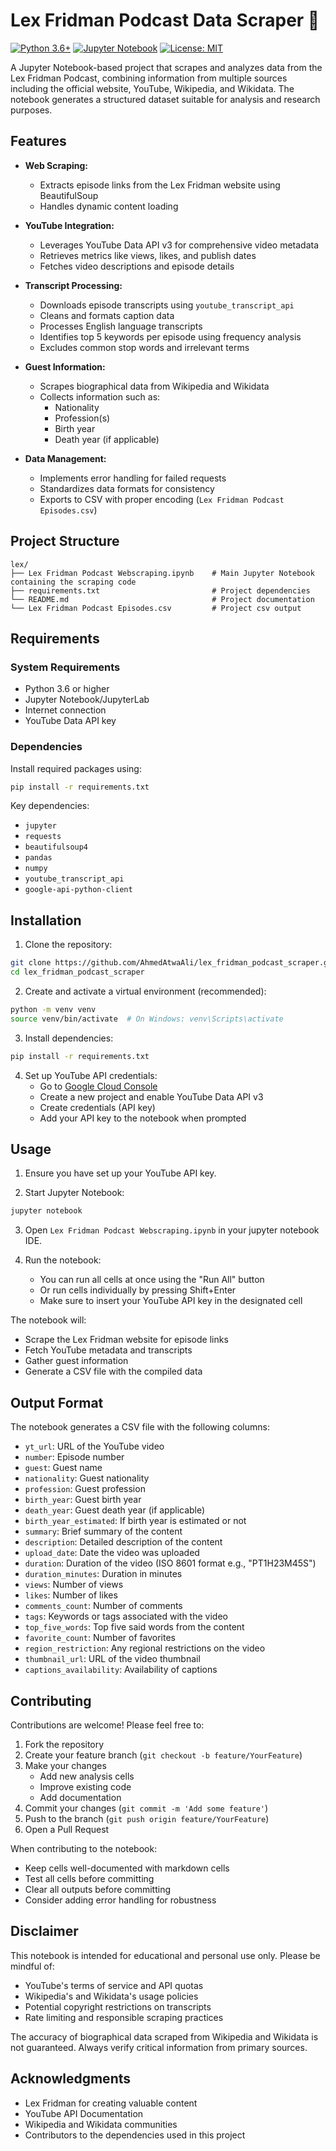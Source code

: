 # Lex Fridman Podcast Data Scraper 🎤

[![Python 3.6+](https://img.shields.io/badge/python-3.6+-blue.svg)](https://www.python.org/downloads/)
[![Jupyter Notebook](https://img.shields.io/badge/jupyter-%23FA0F00.svg?style=flat&logo=jupyter&logoColor=white)](https://jupyter.org/)
[![License: MIT](https://img.shields.io/badge/License-MIT-yellow.svg)](https://opensource.org/licenses/MIT)

A Jupyter Notebook-based project that scrapes and analyzes data from the Lex Fridman Podcast, combining information from multiple sources including the official website, YouTube, Wikipedia, and Wikidata. The notebook generates a structured dataset suitable for analysis and research purposes.

## Features

* **Web Scraping:**
  * Extracts episode links from the Lex Fridman website using BeautifulSoup
  * Handles dynamic content loading

* **YouTube Integration:**
  * Leverages YouTube Data API v3 for comprehensive video metadata
  * Retrieves metrics like views, likes, and publish dates
  * Fetches video descriptions and episode details

* **Transcript Processing:**
  * Downloads episode transcripts using `youtube_transcript_api`
  * Cleans and formats caption data
  * Processes English language transcripts
  * Identifies top 5 keywords per episode using frequency analysis
  * Excludes common stop words and irrelevant terms

* **Guest Information:**
  * Scrapes biographical data from Wikipedia and Wikidata
  * Collects information such as:
    * Nationality
    * Profession(s)
    * Birth year
    * Death year (if applicable)

* **Data Management:**
  * Implements error handling for failed requests
  * Standardizes data formats for consistency
  * Exports to CSV with proper encoding (`Lex Fridman Podcast Episodes.csv`)

## Project Structure

```
lex/
├── Lex Fridman Podcast Webscraping.ipynb    # Main Jupyter Notebook containing the scraping code
├── requirements.txt                         # Project dependencies
└── README.md                                # Project documentation
└── Lex Fridman Podcast Episodes.csv         # Project csv output
```

## Requirements

### System Requirements
* Python 3.6 or higher
* Jupyter Notebook/JupyterLab
* Internet connection
* YouTube Data API key

### Dependencies
Install required packages using:
```bash
pip install -r requirements.txt
```

Key dependencies:
* `jupyter`
* `requests`
* `beautifulsoup4`
* `pandas`
* `numpy`
* `youtube_transcript_api`
* `google-api-python-client`

## Installation

1. Clone the repository:
```bash
git clone https://github.com/AhmedAtwaAli/lex_fridman_podcast_scraper.git
cd lex_fridman_podcast_scraper
```

2. Create and activate a virtual environment (recommended):
```bash
python -m venv venv
source venv/bin/activate  # On Windows: venv\Scripts\activate
```

3. Install dependencies:
```bash
pip install -r requirements.txt
```

4. Set up YouTube API credentials:
   * Go to [Google Cloud Console](https://console.cloud.google.com)
   * Create a new project and enable YouTube Data API v3
   * Create credentials (API key)
   * Add your API key to the notebook when prompted

## Usage

1. Ensure you have set up your YouTube API key.

2. Start Jupyter Notebook:
```bash
jupyter notebook
```

3. Open `Lex Fridman Podcast Webscraping.ipynb` in your jupyter notebook IDE.

4. Run the notebook:
   * You can run all cells at once using the "Run All" button
   * Or run cells individually by pressing Shift+Enter
   * Make sure to insert your YouTube API key in the designated cell

The notebook will:
- Scrape the Lex Fridman website for episode links
- Fetch YouTube metadata and transcripts
- Gather guest information
- Generate a CSV file with the compiled data

## Output Format

The notebook generates a CSV file with the following columns:
* `yt_url`: URL of the YouTube video
* `number`: Episode number
* `guest`: Guest name
* `nationality`: Guest nationality
* `profession`: Guest profession
* `birth_year`: Guest birth year
* `death_year`: Guest death year (if applicable)
* `birth_year_estimated`: If birth year is estimated or not
* `summary`: Brief summary of the content
* `description`: Detailed description of the content
* `upload_date`: Date the video was uploaded
* `duration`: Duration of the video (ISO 8601 format e.g., "PT1H23M45S")
* `duration_minutes`: Duration in minutes
* `views`: Number of views
* `likes`: Number of likes
* `comments_count`: Number of comments
* `tags`: Keywords or tags associated with the video
* `top_five_words`: Top five said words from the content
* `favorite_count`: Number of favorites
* `region_restriction`: Any regional restrictions on the video
* `thumbnail_url`: URL of the video thumbnail
* `captions_availability`: Availability of captions

## Contributing

Contributions are welcome! Please feel free to:

1. Fork the repository
2. Create your feature branch (`git checkout -b feature/YourFeature`)
3. Make your changes
   * Add new analysis cells
   * Improve existing code
   * Add documentation
4. Commit your changes (`git commit -m 'Add some feature'`)
5. Push to the branch (`git push origin feature/YourFeature`)
6. Open a Pull Request

When contributing to the notebook:
* Keep cells well-documented with markdown cells
* Test all cells before committing
* Clear all outputs before committing
* Consider adding error handling for robustness

## Disclaimer

This notebook is intended for educational and personal use only. Please be mindful of:
* YouTube's terms of service and API quotas
* Wikipedia's and Wikidata's usage policies
* Potential copyright restrictions on transcripts
* Rate limiting and responsible scraping practices

The accuracy of biographical data scraped from Wikipedia and Wikidata is not guaranteed. Always verify critical information from primary sources.

## Acknowledgments

* Lex Fridman for creating valuable content
* YouTube API Documentation
* Wikipedia and Wikidata communities
* Contributors to the dependencies used in this project
